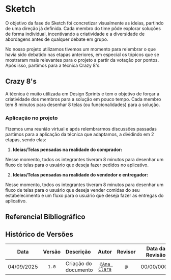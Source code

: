 # Sketch

O objetivo da fase de Sketch foi concretizar visualmente as ideias, partindo de uma direção já definida. Cada membro do time pôde explorar soluções de forma individual, incentivando a criatividade e a diversidade de abordagens antes de qualquer debate em grupo.

No nosso projeto utilizamos tivemos um momento para relembrar o que havia sido debatido nas etapas anteriores, em especial os tópicos que se mostraram mais relevantes para o projeto a partir da votação por pontos. Após isso, partimos para a técnica Crazy 8's.

## Crazy 8's

A técnica é muito utilizada em Design Sprints e tem o objetivo de forçar a criatividade dos membros para a solução em pouco tempo. Cada membro tem 8 minutos para desenhar 8 telas (ou funcionalidades) para a solução.

### Aplicação no projeto

Fizemos uma reunião virtual e após relembrarmos discussões passadas partimos para a aplicação da técnica que adaptamos, a dividindo em 2 etapas, sendo elas:

1. **Ideias/Telas pensadas na realidade do comprador:**

Nesse momento, todos os integrantes tiveram 8 minutos para desenhar um fluxo de telas para o usuário que deseja fazer pedidos no aplicativo.

2. **Ideias/Telas pensadas na realidade do vendedor e entregador:**

Nesse momento, todos os integrantes tiveram 8 minutos para desenhar um fluxo de telas para o usuário que deseja vender comidas do seu estabelecimento e um fluxo para o usuário que deseja fazer as entregas do aplicativo.

## Referencial Bibliográfico

## Histórico de Versões
| **Data**       | **Versão** | **Descrição**                         | **Autor**                                      | **Revisor**                                      | **Data da Revisão** |
| :--------: | :----: | :-------------------------------- | :----------------------------------------: | :----------------------------------------: | :-------------: |
| 04/09/2025 |  `1.0`   | Criação do documento | [`@Ana Clara`](https://github.com/anabborges) | [`@`](https://github.com/) |   00/00/0000    |